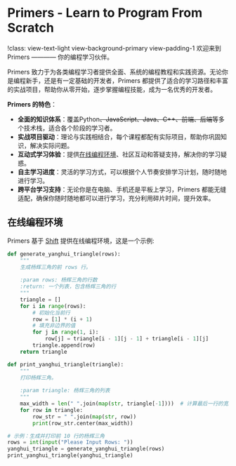# Primers - Learn to Program From Scratch

!class: view-text-light view-background-primary view-padding-1
欢迎来到 Primers ———— 你的编程学习伙伴。

Primers 致力于为各类编程学习者提供全面、系统的编程教程和实践资源。无论你是编程新手，还是有一定基础的开发者，Primers 都提供了适合的学习路径和丰富的实战项目，帮助你从零开始，逐步掌握编程技能，成为一名优秀的开发者。

**Primers 的特色**：
* **全面的知识体系**：覆盖Python~~、JavaScript、Java、C++、前端、后端~~等多个技术栈，适合各个阶段的学习者。
* **实战项目驱动**：理论与实践相结合，每个课程都配有实际项目，帮助你巩固知识，解决实际问题。
* **互动式学习体验**：提供[在线编程环境](https://hubenchang0515.github.io/shift/)、社区互动和答疑支持，解决你的学习疑惑。
* **自主学习进度**：灵活的学习方式，可以根据个人节奏安排学习计划，随时随地进行学习。
* **跨平台学习支持**：无论你是在电脑、手机还是平板上学习，Primers 都能无缝适配，确保你随时随地都可以进行学习，充分利用碎片时间，提升效率。

## 在线编程环境

Primers 基于 [Shift](https://github.com/hubenchang0515/shift) 提供在线编程环境，这是一个示例:  

```python shift 10
def generate_yanghui_triangle(rows):
    """
    生成杨辉三角的前 rows 行。
    
    :param rows: 杨辉三角的行数
    :return: 一个列表，包含杨辉三角的行
    """
    triangle = []
    for i in range(rows):
        # 初始化当前行
        row = [1] * (i + 1)
        # 填充非边界的值
        for j in range(1, i):
            row[j] = triangle[i - 1][j - 1] + triangle[i - 1][j]
        triangle.append(row)
    return triangle

def print_yanghui_triangle(triangle):
    """
    打印杨辉三角。
    
    :param triangle: 杨辉三角的列表
    """
    max_width = len(" ".join(map(str, triangle[-1])))  # 计算最后一行的宽度
    for row in triangle:
        row_str = " ".join(map(str, row))
        print(row_str.center(max_width))

# 示例：生成并打印前 10 行的杨辉三角
rows = int(input("Please Input Rows: "))
yanghui_triangle = generate_yanghui_triangle(rows)
print_yanghui_triangle(yanghui_triangle)
```